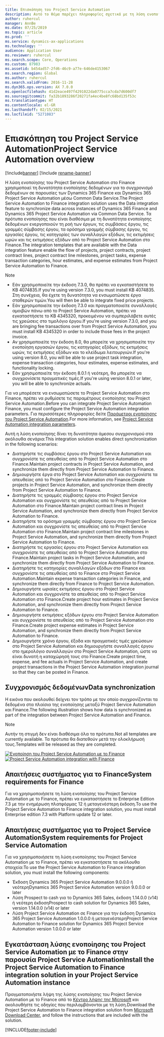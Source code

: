 ```yaml
---
title: Επισκόπηση του Project Service Automation
description: Αυτό το θέμα παρέχει πληροφορίες σχετικά με τη λύση ενοποίησης του Dynamics 365 Project Service Automation στο Dynamics 365 Finance.
author: ruhercul
manager: AnnBe
ms.date: 07/25/2019
ms.topic: article
ms.prod: ''
ms.service: dynamics-ax-applications
ms.technology: ''
audience: Application User
ms.reviewer: ruhercul
ms.search.scope: Core, Operations
ms.custom: 87983
ms.assetid: b454ad57-2fd6-46c9-a77e-646de4153067
ms.search.region: Global
ms.author: ruhercul
ms.search.validFrom: 2016-11-28
ms.dyn365.ops.version: AX 7.0.0
ms.openlocfilehash: 41d2eace497f4291022da0775cca7cda7d600df7
ms.sourcegitcommit: fa32b1893286f20271fa4ec4be8fc68bd135f53c
ms.translationtype: HT
ms.contentlocale: el-GR
ms.lasthandoff: 02/15/2021
ms.locfileid: "5271083"
---
```

# <a name="project-service-automation-overview"></a><span data-ttu-id="fb51e-103">Επισκόπηση του Project Service Automation</span><span class="sxs-lookup"><span data-stu-id="fb51e-103">Project Service Automation overview</span></span>

[!include[banner](../includes/banner.md)]
[!include [rename-banner](~/includes/cc-data-platform-banner.md)]

<span data-ttu-id="fb51e-104">Η λύση ενοποίησης του Project Service Automation στο Finance χρησιμοποιεί τη δυνατότητα ενοποίησης δεδομένων για το συγχρονισμό δεδομένων σε παρουσίες των Dynamics 365 Finance και Dynamics 365 Project Service Automation μέσω Common Data Service.</span><span class="sxs-lookup"><span data-stu-id="fb51e-104">The Project Service Automation to Finance integration solution uses the Data integration feature to synchronize data across instances of Dynamics 365 Finance and Dynamics 365 Project Service Automation via Common Data Service.</span></span> <span data-ttu-id="fb51e-105">Τα πρότυπα ενοποίησης που είναι διαθέσιμα με τη δυνατότητα ενοποίησης δεδομένων ενεργοποιούν τη ροή των έργων, τις συμβάσεις έργου, τις γραμμές σύμβασης έργου, τα ορόσημα γραμμής σύμβασης έργου, τις εργασίες έργου, τις κατηγορίες των συναλλαγών εξόδων, τις εκτιμήσεις ωρών και τις εκτιμήσεις εξόδων από το Project Service Automation στο Finance.</span><span class="sxs-lookup"><span data-stu-id="fb51e-105">The integration templates that are available with the Data integration feature enable the flow of projects, project contracts, project contract lines, project contract line milestones, project tasks, expense transaction categories, hour estimates, and expense estimates from Project Service Automation to Finance.</span></span>

> [!NOTE]
> - <span data-ttu-id="fb51e-106">Εάν χρησιμοποιείτε την έκδοση 7.3.0, θα πρέπει να εγκαταστήσετε το KB 4074835.</span><span class="sxs-lookup"><span data-stu-id="fb51e-106">If you're using version 7.3.0, you must install KB 4074835.</span></span> <span data-ttu-id="fb51e-107">Στη συνέχεια, θα έχετε τη δυνατότητα να ενσωματώσετε έργα σταθερών τιμών.</span><span class="sxs-lookup"><span data-stu-id="fb51e-107">You will then be able to integrate fixed price projects.</span></span>
> - <span data-ttu-id="fb51e-108">Εάν χρησιμοποιείτε την έκδοση 7.3.0 και πραγματοποιείτε συναλλαγές αμοιβών πάνω από το Project Service Automation, πρέπει να εγκαταστήσετε το KB 4345320, προκειμένου να συμπεριλάβετε αυτές τις χρεώσεις στο τιμολόγιο έργου.</span><span class="sxs-lookup"><span data-stu-id="fb51e-108">If you're using version 7.3.0, and you are bringing fee transactions over from Project Service Automation, you must install KB 4345320 in order to include those fees in the project invoice.</span></span>
> - <span data-ttu-id="fb51e-109">Αν χρησιμοποιείτε την έκδοση 8.0, θα μπορείτε να χρησιμοποιείτε την ενοποίηση εργασιών έργου, τις κατηγορίες εξόδων, τις εκτιμήσεις ωρών, τις εκτιμήσεις εξόδων και το κλείδωμα λειτουργιών.</span><span class="sxs-lookup"><span data-stu-id="fb51e-109">If you're using version 8.0, you will be able to use project task integration, expense transaction categories, hour estimates, expense estimates, and functionality locking.</span></span>
> - <span data-ttu-id="fb51e-110">Εάν χρησιμοποιείτε την έκδοση 8.0.1 ή νεότερη, θα μπορείτε να συγχρονίσετε πραγματικές τιμές.</span><span class="sxs-lookup"><span data-stu-id="fb51e-110">If you're using version 8.0.1 or later, you will be able to synchronize actuals.</span></span>

<span data-ttu-id="fb51e-111">Για να μπορέσετε να ενσωματώσετε το Project Service Automation στο Finance, πρέπει να ρυθμίσετε τις παραμέτρους ενοποίησης του Project Service Automation.</span><span class="sxs-lookup"><span data-stu-id="fb51e-111">Before you can integrate Project Service Automation Finance, you must configure the Project Service Automation integration parameters.</span></span> <span data-ttu-id="fb51e-112">Για περισσότερες πληροφορίες δείτε [Παράμετροι ενοποίησης του Project Service Automation](PSA-parameters.md).</span><span class="sxs-lookup"><span data-stu-id="fb51e-112">For more information, see [Project Service Automation integration parameters](PSA-parameters.md).</span></span>

<span data-ttu-id="fb51e-113">Αυτή η λύση ενοποίησης δίνει τη δυνατότητα άμεσου συγχρονισμού στα ακόλουθα σενάρια:</span><span class="sxs-lookup"><span data-stu-id="fb51e-113">This integration solution enables direct synchronization in the following scenarios:</span></span>

- <span data-ttu-id="fb51e-114">Διατηρήστε τις συμβάσεις έργου στο Project Service Automation και συγχρονίστε τις απευθείας από το Project Service Automation στο Finance.</span><span class="sxs-lookup"><span data-stu-id="fb51e-114">Maintain project contracts in Project Service Automation, and synchronize them directly from Project Service Automation to Finance.</span></span>
- <span data-ttu-id="fb51e-115">Δημιουργήστε έργα στο Project Service Automation και συγχρονίστε τα απευθείας από το Project Service Automation στο Finance.</span><span class="sxs-lookup"><span data-stu-id="fb51e-115">Create projects in Project Service Automation, and synchronize them directly from Project Service Automation to Finance.</span></span>
- <span data-ttu-id="fb51e-116">Διατηρήστε τις γραμμές σύμβασης έργου στο Project Service Automation και συγχρονίστε τις απευθείας από το Project Service Automation στο Finance.</span><span class="sxs-lookup"><span data-stu-id="fb51e-116">Maintain project contract lines in Project Service Automation, and synchronize them directly from Project Service Automation to Finance.</span></span>
- <span data-ttu-id="fb51e-117">Διατηρήστε τα ορόσημα γραμμής σύμβασης έργου στο Project Service Automation και συγχρονίστε τις απευθείας από το Project Service Automation στο Finance.</span><span class="sxs-lookup"><span data-stu-id="fb51e-117">Maintain project contract line milestones in Project Service Automation, and synchronize them directly from Project Service Automation to Finance.</span></span>
- <span data-ttu-id="fb51e-118">Διατηρήστε τις εργασίες έργου στο Project Service Automation και συγχρονίστε τις απευθείας από το Project Service Automation στο Finance.</span><span class="sxs-lookup"><span data-stu-id="fb51e-118">Maintain project tasks in Project Service Automation, and synchronize them directly from Project Service Automation to Finance.</span></span>
- <span data-ttu-id="fb51e-119">Διατηρήστε τις κατηγορίες συναλλαγών εξόδων στο Finance και συγχρονίστε τις απευθείας από το Finance στο Project Service Automation.</span><span class="sxs-lookup"><span data-stu-id="fb51e-119">Maintain expense transaction categories in Finance, and synchronize them directly from Finance to Project Service Automation.</span></span>
- <span data-ttu-id="fb51e-120">Δημιουργήστε ωριαίες εκτιμήσεις έργου στο Project Service Automation και συγχρονίστε τα απευθείας από το Project Service Automation στο Finance.</span><span class="sxs-lookup"><span data-stu-id="fb51e-120">Create project hour estimates in Project Service Automation, and synchronize them directly from Project Service Automation to Finance.</span></span>
- <span data-ttu-id="fb51e-121">Δημιουργήστε εκτιμήσεις εξόδων έργου στο Project Service Automation και συγχρονίστε τα απευθείας από το Project Service Automation στο Finance.</span><span class="sxs-lookup"><span data-stu-id="fb51e-121">Create project expense estimates in Project Service Automation, and synchronize them directly from Project Service Automation to Finance.</span></span>
- <span data-ttu-id="fb51e-122">Δημιουργήστε χρόνο έργου, έξοδα και πραγματικές τιμές χρεώσεων στο Project Service Automation και δημιουργήστε συναλλαγές έργου στο ημερολόγιο συναλλαγών στο Project Service Automation, ώστε να είναι δυνατή η καταχώρησή τους στο Finance.</span><span class="sxs-lookup"><span data-stu-id="fb51e-122">Create project time, expense, and fee actuals in Project Service Automation, and create project transactions in the Project Service Automation integration journal so that they can be posted in Finance.</span></span>

## <a name="data-synchronization"></a><span data-ttu-id="fb51e-123">Συγχρονισμός δεδομένων</span><span class="sxs-lookup"><span data-stu-id="fb51e-123">Data synchronization</span></span>

<span data-ttu-id="fb51e-124">Η εικόνα που ακολουθεί δείχνει τον τρόπο με τον οποίο συγχρονίζονται τα δεδομένα στα πλαίσια της ενοποίησης μεταξύ Project Service Automation και Finance.</span><span class="sxs-lookup"><span data-stu-id="fb51e-124">The following illustration shows how data is synchronized as part of the integration between Project Service Automation and Finance.</span></span>

> [!NOTE]
> <span data-ttu-id="fb51e-125">Αυτήν τη στιγμή δεν είναι διαθέσιμα όλα τα πρότυπα.</span><span class="sxs-lookup"><span data-stu-id="fb51e-125">Not all templates are currently available.</span></span> <span data-ttu-id="fb51e-126">Τα πρότυπα θα διατεθούν μετά την ολοκλήρωσή τους.</span><span class="sxs-lookup"><span data-stu-id="fb51e-126">Templates will be released as they are completed.</span></span>

<span data-ttu-id="fb51e-127">[![Ενοποίηση του Project Service Automation με το Finance](./media/PSA-integration.png)](./media/PSA-integration.png)</span><span class="sxs-lookup"><span data-stu-id="fb51e-127">[![Project Service Automation integration with Finance](./media/PSA-integration.png)](./media/PSA-integration.png)</span></span>

## <a name="system-requirements-for-finance"></a><span data-ttu-id="fb51e-128">Απαιτήσεις συστήματος για το Finance</span><span class="sxs-lookup"><span data-stu-id="fb51e-128">System requirements for Finance</span></span>

<span data-ttu-id="fb51e-129">Για να χρησιμοποιήσετε τη λύση ενοποίησης του Project Service Automation με το Finance, πρέπει να εγκαταστήσετε το Enterprise Edition 7.3 με την ενημέρωση πλατφόρμας 12 ή μεταγενέστερη έκδοση.</span><span class="sxs-lookup"><span data-stu-id="fb51e-129">To use the Project Service Automation to Finance integration solution, you must install Enterprise edition 7.3 with Platform update 12 or later.</span></span>

## <a name="system-requirements-for-project-service-automation"></a><span data-ttu-id="fb51e-130">Απαιτήσεις συστήματος για το Project Service Automation</span><span class="sxs-lookup"><span data-stu-id="fb51e-130">System requirements for Project Service Automation</span></span>

<span data-ttu-id="fb51e-131">Για να χρησιμοποιήσετε τη λύση ενοποίησης του Project Service Automation με το Finance, πρέπει να εγκαταστήσετε τα ακόλουθα στοιχεία:</span><span class="sxs-lookup"><span data-stu-id="fb51e-131">To use the Project Service Automation to Finance integration solution, you must install the following components:</span></span>

- <span data-ttu-id="fb51e-132">Έκδοση Dynamics 365 Project Service Automation 9.0.0.0 ή νεότερη</span><span class="sxs-lookup"><span data-stu-id="fb51e-132">Dynamics 365 Project Service Automation version 9.0.0.0 or later</span></span>
- <span data-ttu-id="fb51e-133">Λύση Prospect to cash για το Dynamics 365 Sales, έκδοση 1.14.0.0 (v14) ή νεότερη έκδοση</span><span class="sxs-lookup"><span data-stu-id="fb51e-133">Prospect to cash solution for Dynamics 365 Sales, version 1.14.0.0 (v14) or later</span></span>
- <span data-ttu-id="fb51e-134">Λύση Project Service Automation σε Finance για την έκδοση Dynamics 365 Project Service Automation 1.0.0.0 ή μεταγενέστερη</span><span class="sxs-lookup"><span data-stu-id="fb51e-134">Project Service Automation to Finance solution for Dynamics 365 Project Service Automation version 1.0.0.0 or later</span></span>

## <a name="install-the-project-service-automation-to-finance-integration-solution-in-your-project-service-automation-instance"></a><span data-ttu-id="fb51e-135">Εγκατάσταση λύσης ενοποίησης του Project Service Automation με το Finance στην παρουσία Project Service Automation</span><span class="sxs-lookup"><span data-stu-id="fb51e-135">Install the Project Service Automation to Finance integration solution in your Project Service Automation instance</span></span>

<span data-ttu-id="fb51e-136">Πραγματοποιήστε λήψη της λύσης ενοποίησης του Project Service Automation με το Finance από το [Κέντρο λήψης της Microsoft](https://www.microsoft.com/download/details.aspx?id=57016) και ακολουθήστε τις οδηγίες που περιλαμβάνονται με τη λύση.</span><span class="sxs-lookup"><span data-stu-id="fb51e-136">Download the Project Service Automation to Finance integration solution from [Microsoft Download Center](https://www.microsoft.com/download/details.aspx?id=57016), and follow the instructions that are included with the solution.</span></span>


[!INCLUDE[footer-include](../includes/footer-banner.md)]